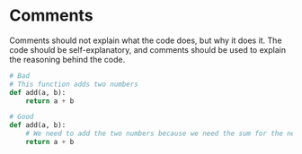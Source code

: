 # Comments

Comments should not explain what the code does, but why it does it. The code should be self-explanatory, and comments should be used to explain the reasoning behind the code.

```python
# Bad
# This function adds two numbers
def add(a, b):
    return a + b

# Good
def add(a, b):
    # We need to add the two numbers because we need the sum for the next step
    return a + b
```
